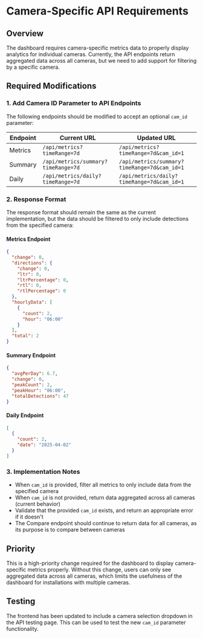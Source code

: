 # Camera-Specific API Requirements

## Overview

The dashboard requires camera-specific metrics data to properly display analytics for individual cameras. Currently, the API endpoints return aggregated data across all cameras, but we need to add support for filtering by a specific camera.

## Required Modifications

### 1. Add Camera ID Parameter to API Endpoints

The following endpoints should be modified to accept an optional `cam_id` parameter:

| Endpoint | Current URL | Updated URL |
|----------|-------------|------------|
| Metrics | `/api/metrics?timeRange=7d` | `/api/metrics?timeRange=7d&cam_id=1` |
| Summary | `/api/metrics/summary?timeRange=7d` | `/api/metrics/summary?timeRange=7d&cam_id=1` |
| Daily | `/api/metrics/daily?timeRange=7d` | `/api/metrics/daily?timeRange=7d&cam_id=1` |

### 2. Response Format

The response format should remain the same as the current implementation, but the data should be filtered to only include detections from the specified camera:

#### Metrics Endpoint
```json
{
  "change": 0,
  "directions": {
    "change": 0,
    "ltr": 0,
    "ltrPercentage": 0,
    "rtl": 0,
    "rtlPercentage": 0
  },
  "hourlyData": [
    {
      "count": 2,
      "hour": "06:00"
    }
  ],
  "total": 2
}
```

#### Summary Endpoint
```json
{
  "avgPerDay": 6.7,
  "change": 0,
  "peakCount": 2,
  "peakHour": "06:00",
  "totalDetections": 47
}
```

#### Daily Endpoint
```json
[
  {
    "count": 2,
    "date": "2025-04-02"
  }
]
```

### 3. Implementation Notes

- When `cam_id` is provided, filter all metrics to only include data from the specified camera
- When `cam_id` is not provided, return data aggregated across all cameras (current behavior)
- Validate that the provided `cam_id` exists, and return an appropriate error if it doesn't
- The Compare endpoint should continue to return data for all cameras, as its purpose is to compare between cameras

## Priority

This is a high-priority change required for the dashboard to display camera-specific metrics properly. Without this change, users can only see aggregated data across all cameras, which limits the usefulness of the dashboard for installations with multiple cameras.

## Testing

The frontend has been updated to include a camera selection dropdown in the API testing page. This can be used to test the new `cam_id` parameter functionality. 
